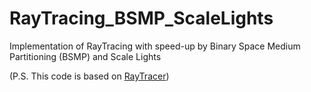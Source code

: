 # RayTracing_BSMP_ScaleLights
Implementation of RayTracing with speed-up by Binary Space Medium Partitioning (BSMP) and Scale Lights 

(P.S. This code is based on [RayTracer](https://github.com/marczych/RayTracer))
